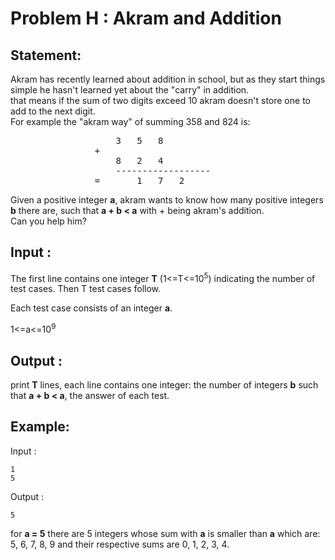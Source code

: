 # Problem H : Akram and Addition

## Statement:
Akram has recently learned about addition in school, but as they start things simple he hasn't learned yet about the "carry" in addition.  
that means if the sum of two digits exceed 10 akram doesn't store one to add to the next digit.  
For example the "akram way" of summing 358 and 824 is:  
<pre>
					3	5	8  
				+  
					8	2	4  
					------------------
				=   	1	7	2  
</pre>
Given a positive integer **a**, akram wants to know how many positive integers **b** there are, such that **a + b < a** with + being akram's addition.  
Can you help him?

## Input :
The first line contains one integer **T** (1<=T<=10<sup>5</sup>) indicating the number of test cases. Then T test cases follow.

Each test case consists of an integer **a**.

1<=a<=10<sup>9</sup>

## Output :
print **T** lines, each line contains one integer: the number of integers **b** such that **a + b < a**, the answer of each test.

## Example:
Input :  

```
1
5
```

Output :  

```
5
```
for **a = 5** there are 5 integers whose sum with **a** is smaller than **a** which are: 5, 6, 7, 8, 9 and their respective sums are 0, 1, 2, 3, 4.
